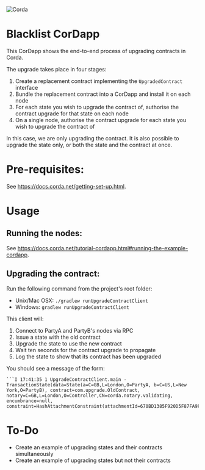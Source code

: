 ![Corda](https://www.corda.net/wp-content/uploads/2016/11/fg005_corda_b.png)

# Blacklist CorDapp

This CorDapp shows the end-to-end process of upgrading contracts in Corda.

The upgrade takes place in four stages:

1. Create a replacement contract implementing the `UpgradedContract` interface
2. Bundle the replacement contract into a CorDapp and install it on each node
3. For each state you wish to upgrade the contract of, authorise the contract upgrade for that state on each node
4. On a single node, authorise the contract upgrade for each state you wish to upgrade the contract of

In this case, we are only upgrading the contract. It is also possible to upgrade the state only, or both the state and 
the contract at once.

# Pre-requisites:
  
See https://docs.corda.net/getting-set-up.html.

# Usage

## Running the nodes:

See https://docs.corda.net/tutorial-cordapp.html#running-the-example-cordapp.

## Upgrading the contract:

Run the following command from the project's root folder:

* Unix/Mac OSX: `./gradlew runUpgradeContractClient`
* Windows: `gradlew runUpgradeContractClient`

This client will:

1. Connect to PartyA and PartyB's nodes via RPC
2. Issue a state with the old contract
3. Upgrade the state to use the new contract
4. Wait ten seconds for the contract upgrade to propagate
5. Log the state to show that its contract has been upgraded

You should see a message of the form:

    ```I 17:41:35 1 UpgradeContractClient.main - TransactionState(data=State(a=C=GB,L=London,O=PartyA, b=C=US,L=New 
    York,O=PartyB), contract=com.upgrade.OldContract, notary=C=GB,L=London,O=Controller,CN=corda.notary.validating, 
    encumbrance=null, constraint=HashAttachmentConstraint(attachmentId=670BD1385F920D5F87FA9F42FAA2DE86E31F1CAD...))```

# To-Do

* Create an example of upgrading states and their contracts simultaneously
* Create an example of upgrading states but not their contracts